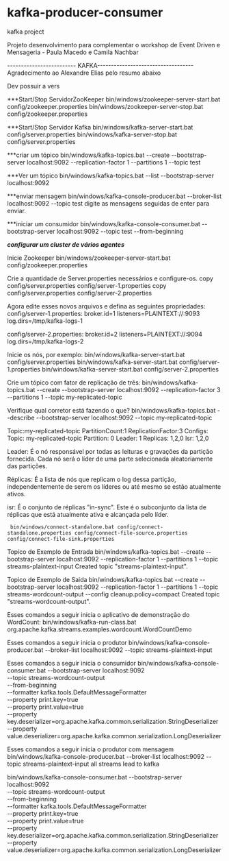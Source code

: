 # kafka-producer-consumer
kafka project

Projeto desenvolvimento para complementar o workshop de Event Driven e Mensageria - Paula Macedo e Camila Nachbar


------------------------- KAFKA----------------------------------- 
Agradecimento ao Alexandre Elias pelo resumo abaixo

Dev possuir a vers

***Start/Stop ServidorZooKeeper
bin/windows/zookeeper-server-start.bat config/zookeeper.properties
bin/windows/zookeeper-server-stop.bat config/zookeeper.properties

***Start/Stop Servidor Kafka
bin/windows/kafka-server-start.bat config/server.properties
bin/windows/kafka-server-stop.bat config/server.properties

***criar um tópico
bin/windows/kafka-topics.bat --create --bootstrap-server localhost:9092 --replication-factor 1 --partitions 1 --topic test

***Ver um tópico
bin/windows/kafka-topics.bat --list --bootstrap-server localhost:9092

***enviar mensagem
bin/windows/kafka-console-producer.bat --broker-list localhost:9092 --topic test
digite as mensagens seguidas de enter para enviar.

***iniciar um consumidor
bin/windows/kafka-console-consumer.bat --bootstrap-server localhost:9092 --topic test --from-beginning


***configurar um cluster de vários agentes***

Inicie Zookeeper
bin/windows/zookeeper-server-start.bat config/zookeeper.properties

Crie a quantidade de Server.properties necessários e configure-os.
copy config/server.properties config/server-1.properties
copy config/server.properties config/server-2.properties

Agora edite esses novos arquivos e defina as seguintes propriedades:
config/server-1.properties:
    broker.id=1
    listeners=PLAINTEXT://:9093
    log.dirs=/tmp/kafka-logs-1
 
config/server-2.properties:
    broker.id=2
    listeners=PLAINTEXT://:9094
    log.dirs=/tmp/kafka-logs-2

Inicie os nós, por exemplo:
bin/windows/kafka-server-start.bat config/server.properties
bin/windows/kafka-server-start.bat config/server-1.properties
bin/windows/kafka-server-start.bat config/server-2.properties

Crie um tópico com fator de replicação de três:
bin/windows/kafka-topics.bat --create --bootstrap-server localhost:9092 --replication-factor 3 --partitions 1 --topic my-replicated-topic

Verifique qual corretor está fazendo o que?
bin/windows/kafka-topics.bat --describe --bootstrap-server localhost:9092 --topic my-replicated-topic

Topic:my-replicated-topic   PartitionCount:1    ReplicationFactor:3 Configs:
    Topic: my-replicated-topic  Partition: 0    Leader: 1   Replicas: 1,2,0 Isr: 1,2,0

Leader: É o nó responsável por todas as leituras e gravações da partição fornecida.
		Cada nó será o líder de uma parte selecionada aleatoriamente das partições.
		
Réplicas: É a lista de nós que replicam o log dessa partição, independentemente de 
		  serem os líderes ou até mesmo se estão atualmente ativos.

isr: É o conjunto de réplicas "in-sync". Este é o subconjunto da lista de réplicas 
	 que está atualmente ativa e alcançada pelo líder.
	 
	 bin/windows/connect-standalone.bat config/connect-standalone.properties config/connect-file-source.properties config/connect-file-sink.properties

Topico de Exemplo de Entrada
bin/windows/kafka-topics.bat --create --bootstrap-server localhost:9092 --replication-factor 1 --partitions 1 --topic streams-plaintext-input Created topic "streams-plaintext-input".

Topico de Exemplo de Saida
bin/windows/kafka-topics.bat --create --bootstrap-server localhost:9092 --replication-factor 1 --partitions 1 --topic streams-wordcount-output --config cleanup.policy=compact  Created topic "streams-wordcount-output".

Esses comandos a seguir inicia o aplicativo de demonstração do WordCount:
bin/windows/kafka-run-class.bat org.apache.kafka.streams.examples.wordcount.WordCountDemo

Esses comandos a seguir inicia o produtor
bin/windows/kafka-console-producer.bat --broker-list localhost:9092 --topic streams-plaintext-input

Esses comandos a seguir inicia o consumidor
bin/windows/kafka-console-consumer.bat --bootstrap-server localhost:9092 \
    --topic streams-wordcount-output \
    --from-beginning \
    --formatter kafka.tools.DefaultMessageFormatter \
    --property print.key=true \
    --property print.value=true \
    --property key.deserializer=org.apache.kafka.common.serialization.StringDeserializer \
    --property value.deserializer=org.apache.kafka.common.serialization.LongDeserializer

Esses comandos a seguir inicia o produtor com mensagem
bin/windows/kafka-console-producer.bat --broker-list localhost:9092 --topic streams-plaintext-input all streams lead to kafka

bin/windows/kafka-console-consumer.bat --bootstrap-server localhost:9092 \
    --topic streams-wordcount-output \
    --from-beginning \
    --formatter kafka.tools.DefaultMessageFormatter \
    --property print.key=true \
    --property print.value=true \
    --property key.deserializer=org.apache.kafka.common.serialization.StringDeserializer \
    --property value.deserializer=org.apache.kafka.common.serialization.LongDeserializer
 

